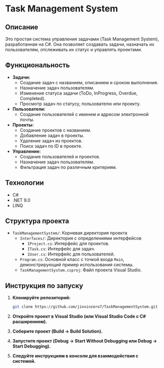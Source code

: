 # Task Management System

## Описание

Это простая система управления задачами (Task Management System), разработанная на C#. Она позволяет создавать задачи, назначать их пользователям, отслеживать их статус и управлять проектами.

## Функциональность

*   **Задачи:**
    *   Создание задач с названием, описанием и сроком выполнения.
    *   Назначение задач пользователям.
    *   Изменение статуса задачи (ToDo, InProgress, Overdue, Completed).
    *   Просмотр задач по статусу, пользователю или проекту.
*   **Пользователи:**
    *   Создание пользователей с именем и адресом электронной почты.
*   **Проекты:**
    *   Создание проектов с названием.
    *   Добавление задач в проекты.
    *   Удаление задач из проектов.
    *   Поиск задач по ID в проекте.
*   **Управление:**
    *   Создание пользователей и проектов.
    *   Назначение задач пользователям.
    *   Фильтрация задач по различным критериям.

## Технологии

*   C#
*   .NET 9.0
*   LINQ

## Структура проекта

*   `TaskManagementSystem/`: Корневая директория проекта
    *   `Interfaces/`: Директория с определениями интерфейсов
        *   `IProject.cs`: Интерфейс для проектов.
        *   `ITask.cs`: Интерфейс для задач.
        *   `IUser.cs`: Интерфейс для пользователей.
    *   `Program.cs`: Основной класс с точкой входа `Main`, демонстрирующий пример использования системы.
    *   `TaskManagementSystem.csproj`: Файл проекта Visual Studio.

## Инструкция по запуску

1.  **Клонируйте репозиторий:**

    ```bash
    git clone https://github.com/jinxinzero7/TaskManagementSystem.git
    ```

2.  **Откройте проект в Visual Studio (или Visual Studio Code с C# расширением).**

3.  **Соберите проект (Build -> Build Solution).**

4.  **Запустите проект (Debug -> Start Without Debugging или Debug -> Start Debugging).**

5.  **Следуйте инструкциям в консоли для взаимодействия с системой.**
